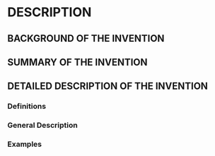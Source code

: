 # DESCRIPTION

## BACKGROUND OF THE INVENTION

## SUMMARY OF THE INVENTION

## DETAILED DESCRIPTION OF THE INVENTION

### Definitions

### General Description

### Examples

